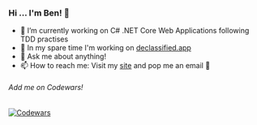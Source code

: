### Hi ... I'm Ben! 👋

- 🔭 I’m currently working on C# .NET Core Web Applications following TDD practises
- 🌱 In my spare time I'm working on [declassified.app](https://declassified.app/)
- 💬 Ask me about anything!
- 📫 How to reach me: Visit my [site](https://sol3.me/) and pop me an email 🙂

###### Add me on Codewars!

[![Codewars](https://www.codewars.com/users/sol3uk/badges/small)](https://www.codewars.com/users/sol3uk)
